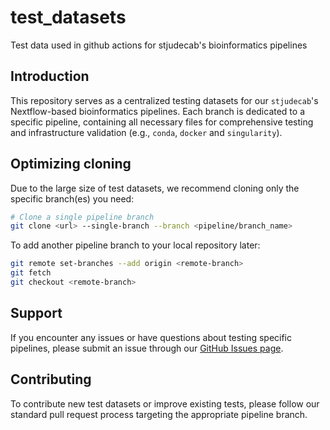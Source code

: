 # test_datasets

Test data used in github actions for stjudecab's bioinformatics pipelines

## Introduction

This repository serves as a centralized testing datasets for our `stjudecab`'s Nextflow-based bioinformatics pipelines.
Each branch is dedicated to a specific pipeline, containing all necessary files for comprehensive testing
and infrastructure validation (e.g., `conda`, `docker` and `singularity`).

## Optimizing cloning

Due to the large size of test datasets, we recommend cloning only the specific branch(es) you need:

```bash
# Clone a single pipeline branch
git clone <url> --single-branch --branch <pipeline/branch_name>
```

To add another pipeline branch to your local repository later:

```bash
git remote set-branches --add origin <remote-branch>
git fetch
git checkout <remote-branch>
```

## Support

If you encounter any issues or have questions about testing specific pipelines,
please submit an issue through our [GitHub Issues page](https://github.com/stjudecab/test_datasets/issues).

## Contributing

To contribute new test datasets or improve existing tests,
please follow our standard pull request process targeting the appropriate pipeline branch.
